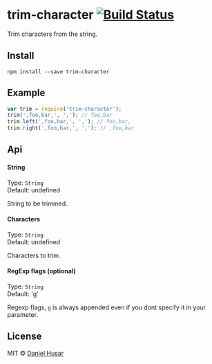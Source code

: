 # trim-character [![Build Status](https://secure.travis-ci.org/danielhusar/trim-character.svg?branch=master)](http://travis-ci.org/danielhusar/trim-character)

Trim characters from the string.

## Install

```
npm install --save trim-character
```

## Example

```javascript
var trim = require('trim-character');
trim(',foo,bar,', ','); // foo,bar
trim.left(',foo,bar,', ','); // foo,bar,
trim.right(',foo,bar,', ','); // ,foo,bar
```

## Api

#### String

Type: `String`  
Default: undefined

String to be trimmed.

#### Characters

Type: `String`  
Default: undefined

Characters to trim.

#### RegExp flags (optional)

Type: `String`  
Default: 'g'

Regexp flags, `g` is always appended even if you dont specify it in your parameter.

## License

MIT © [Daniel Husar](https://github.com/danielhusar)

